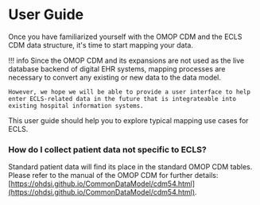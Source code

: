 # User Guide

Once you have familiarized yourself with the OMOP CDM and the ECLS CDM
data structure, it's time to start mapping your data.

!!! info
Since the OMOP CDM and its expansions are not used as the live database
backend of digital EHR systems, mapping processes are necessary to
convert any existing or new data to the data model.

    However, we hope we will be able to provide a user interface to help
    enter ECLS-related data in the future that is integrateable into
    existing hospital information systems.

This user guide should help you to explore typical mapping use cases for
ECLS.

### How do I collect patient data not specific to ECLS?

Standard patient data will find its place in the standard OMOP CDM tables.
Please refer to the manual of the OMOP CDM for further details:
[https://ohdsi.github.io/CommonDataModel/cdm54.html](https://ohdsi.github.io/CommonDataModel/cdm54.html).
